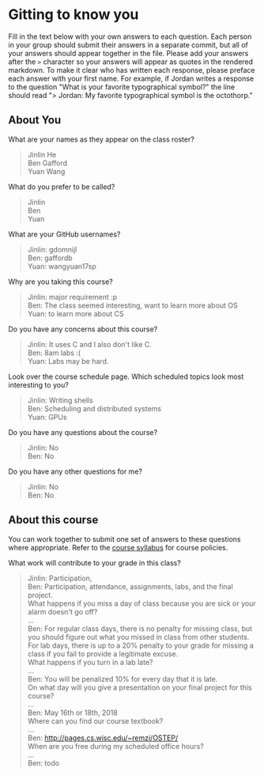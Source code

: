 
# Gitting to know you
Fill in the text below with your own answers to each question. Each person in your group should submit their answers in a separate commit, but all of your answers should appear together in the file. Please add your answers after the `>` character so your answers will appear as quotes in the rendered markdown. To make it clear who has written each response, please preface each answer with your first name. For example, if Jordan writes a response to the question "What is your favorite typographical symbol?" the line should read "> Jordan: My favorite typographical symbol is the octothorp." 

## About You
What are your names as they appear on the class roster?  
> Jinlin He  
> Ben Gafford  
> Yuan Wang  

What do you prefer to be called?  
> Jinlin  
> Ben  
> Yuan  

What are your GitHub usernames?  
> Jinlin: gdomnijl  
> Ben: gaffordb  
> Yuan: wangyuan17sp  

Why are you taking this course?  
> Jinlin: major requirement :p  
> Ben: The class seemed interesting, want to learn more about OS  
> Yuan: to learn more about CS  

Do you have any concerns about this course?
> Jinlin: It uses C and I also don't like C.  
> Ben: 8am labs :(  
> Yuan: Labs may be hard.  

Look over the course schedule page. Which scheduled topics look most interesting to you?  
> Jinlin: Writing shells  
> Ben: Scheduling and distributed systems  
> Yuan: GPUs  

Do you have any questions about the course?  
> Jinlin: No  
> Ben: No  
>   

Do you have any other questions for me?  
> Jinlin: No   
> Ben: No  

## About this course
You can work together to submit one set of answers to these questions where appropriate. Refer to the [course syllabus](http://www.cs.grinnell.edu/~curtsinger/teaching/2018S/CSC213/syllabus/) for course policies.

What work will contribute to your grade in this class?  
> Jinlin: Participation,  
> Ben: Participation, attendance, assignments, labs, and the final project.  
What happens if you miss a day of class because you are sick or your alarm doesn't go off?  
> ...  
> Ben: For regular class days, there is no penalty for missing class, but you should figure out what you missed in class from other students. For lab days, there is up to a 20% penalty to your grade for missing a class if you fail to provide a legitimate excuse.  
What happens if you turn in a lab late?  
> ...  
> Ben: You will be penalized 10% for every day that it is late.  
On what day will you give a presentation on your final project for this course?  
> ...  
> Ben: May 16th or 18th, 2018  
Where can you find our course textbook?  
> ...  
> Ben: http://pages.cs.wisc.edu/~remzi/OSTEP/  
When are you free during my scheduled office hours?  
> ...  
> Ben:  todo
